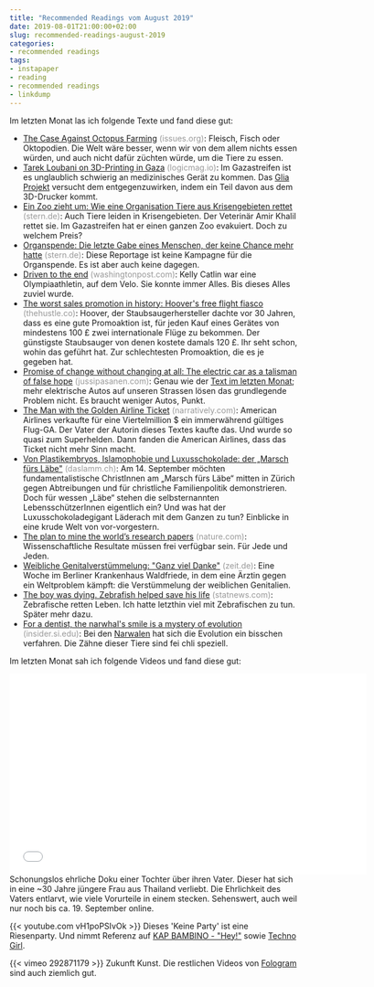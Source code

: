 ```yaml
---
title: "Recommended Readings vom August 2019"
date: 2019-08-01T21:00:00+02:00
slug: recommended-readings-august-2019
categories:
- recommended readings
tags:
- instapaper
- reading
- recommended readings
- linkdump
---
```


Im letzten Monat las ich folgende Texte und fand diese gut:

- [The Case Against Octopus Farming](https://issues.org/the-case-against-octopus-farming/) <span style="color: #999999;">(issues.org)</span>: Fleisch, Fisch oder Oktopodien. Die Welt wäre besser, wenn wir von dem allem nichts essen würden, und auch nicht dafür züchten würde, um die Tiere zu essen.
- [Tarek Loubani on 3D-Printing in Gaza](https://logicmag.io/bodies/tarek-loubani-on-3d-printing-in-gaza/) <span style="color: #999999;">(logicmag.io)</span>: Im Gazastreifen ist es unglaublich schwierig an medizinisches Gerät zu kommen. Das [Glia Projekt](https://glia.org) versucht dem entgegenzuwirken, indem ein Teil davon aus dem 3D-Drucker kommt.
- [Ein Zoo zieht um: Wie eine Organisation Tiere aus Krisengebieten rettet](https://www.stern.de/panorama/weltgeschehen/ein-zoo-zieht-um--wie-eine-organisation-tiere-aus-krisengebieten-rettet-8837198.html) <span style="color: #999999;">(stern.de)</span>: Auch Tiere leiden in Krisengebieten. Der Veterinär Amir Khalil rettet sie. Im Gazastreifen hat er einen ganzen Zoo evakuiert. Doch zu welchem Preis?
- [Organspende: Die letzte Gabe eines Menschen, der keine Chance mehr hatte](https://www.stern.de/gesundheit/organspende--die-letzte-gabe-eines-menschen--der-keine-chance-mehr-hatte-8698856.html) <span style="color: #999999;">(stern.de)</span>: Diese Reportage ist keine Kampagne für die Organspende. Es ist aber auch keine dagegen.
- [Driven to the end](https://www.washingtonpost.com/sports/2019/07/29/kelly-catlin-death-cyclist/) <span style="color: #999999;">(washingtonpost.com)</span>: Kelly Catlin war eine Olympiaathletin, auf dem Velo. Sie konnte immer Alles. Bis dieses Alles zuviel wurde.
- [The worst sales promotion in history: Hoover's free flight fiasco](https://thehustle.co/the-worst-sales-promotion-in-history/) <span style="color: #999999;">(thehustle.co)</span>: Hoover, der Staubsaugerhersteller dachte vor 30 Jahren, dass es eine gute Promoaktion ist, für jeden Kauf eines Gerätes von mindestens 100 £ zwei internationale Flüge zu bekommen. Der günstigste Staubsauger von denen kostete damals 120 £. Ihr seht schon, wohin das geführt hat. Zur schlechtesten Promoaktion, die es je gegeben hat.
- [Promise of change without changing at all: The electric car as a talisman of false hope](https://www.jussipasanen.com/electric-cars-promise-change-without-changing/) <span style="color: #999999;">(jussipasanen.com)</span>: Genau wie der [Text im letzten Monat](http://www.robertjacksonbennett.com/blog/what-its-like-to-own-an-electric-car); mehr elektrische Autos auf unseren Strassen lösen das grundlegende Problem nicht. Es braucht weniger Autos, Punkt.
- [The Man with the Golden Airline Ticket](https://narratively.com/the-man-with-the-golden-airline-ticket/) <span style="color: #999999;">(narratively.com)</span>: American Airlines  verkaufte für eine Viertelmillion $ ein immerwährend gültiges Flug-GA. Der Vater der Autorin dieses Textes kaufte das. Und wurde so quasi zum Superhelden. Dann fanden die American Airlines, dass das Ticket nicht mehr Sinn macht.
- [Von Plastikembryos, Islamophobie und Luxusschokolade: der „Marsch fürs Läbe"](https://daslamm.ch/von-plastikembryos-islamophobie-und-luxusschokolade-der-marsch-fuers-laebe/) <span style="color: #999999;">(daslamm.ch)</span>: Am 14. September möchten fundamentalistische ChristInnen am „Marsch fürs Läbe“ mitten in Zürich gegen Abtreibungen und für christliche Familienpolitik demonstrieren. Doch für wessen „Läbe“ stehen die selbsternannten LebensschützerInnen eigentlich ein? Und was hat der Luxusschokoladegigant Läderach mit dem Ganzen zu tun? Einblicke in eine krude Welt von vor-vorgestern.
- [The plan to mine the world’s research papers](https://www.nature.com/articles/d41586-019-02142-1?error=cookies_not_supported&amp;code=10c33c87-c37e-4bff-b29d-9b9642ad086c) <span style="color: #999999;">(nature.com)</span>: Wissenschaftliche Resultate müssen frei verfügbar sein. Für Jede und Jeden.
- [Weibliche Genitalverstümmelung: "Ganz viel Danke"](https://www.zeit.de/zeit-magazin/2019/30/weibliche-genitalverstuemmelung-beschneidung-frauen-klinik) <span style="color: #999999;">(zeit.de)</span>: Eine Woche im Berliner Krankenhaus Waldfriede, in dem eine Ärztin gegen ein Weltproblem kämpft: die Verstümmelung der weiblichen Genitalien.
- [The boy was dying. Zebrafish helped save his life](https://www.statnews.com/2019/07/01/precision-medicine-zebrafish-helped-save-boys-life/) <span style="color: #999999;">(statnews.com)</span>: Zebrafische retten Leben. Ich hatte letzthin viel mit Zebrafischen zu tun. Später mehr dazu.
- [For a dentist, the narwhal's smile is a mystery of evolution](https://insider.si.edu/2012/04/for-dentist-the-narwhals-smile-is-a-mystery-of-evolution/) <span style="color: #999999;">(insider.si.edu)</span>: Bei den [Narwalen](https://de.wikipedia.org/wiki/Narwal) hat sich die Evolution ein bisschen verfahren. Die Zähne dieser Tiere sind fei chli speziell.

Im letzten Monat sah ich folgende Videos und fand diese gut:

<iframe src='//tp.srgssr.ch/p/srf/embed?urn=urn:srf:video:b6275554-f9df-4a7f-8688-c2099754b709&start=' allowfullscreen width='624' height='351' frameborder='0' name='Mein alter Vater liebt junge Thai' allow="geolocation *; autoplay; encrypted-media"></iframe>
Schonungslos ehrliche Doku einer Tochter über ihren Vater.
Dieser hat sich in eine ~30 Jahre jüngere Frau aus Thailand verliebt.
Die Ehrlichkeit des Vaters entlarvt, wie viele Vorurteile in einem stecken.
Sehenswert, auch weil nur noch bis ca. 19. September online.

{{<  youtube.com vH1poPSIvOk >}}
Dieses 'Keine Party' ist eine Riesenparty.
Und nimmt Referenz auf [KAP BAMBINO - "Hey!"](https://www.youtube.com/watch?v=FRHsIAj9QaA) sowie [Techno Girl](https://www.youtube.com/watch?v=Xc_ulNyLMI4).

{{< vimeo 292871179 >}}
Zukunft Kunst.
Die restlichen Videos von [Fologram](https://vimeo.com/fologram) sind auch ziemlich gut.
